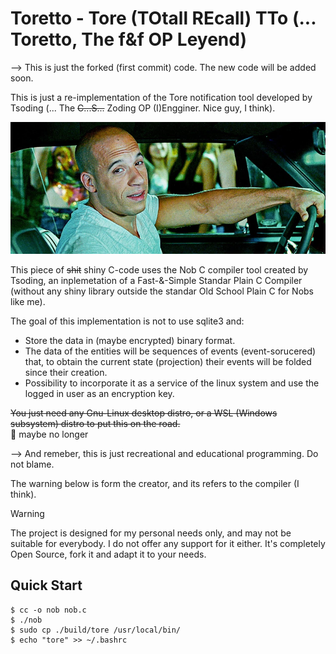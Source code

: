 # Toretto - Tore (TOtall REcall) TTo (... Toretto, The f&f OP Leyend)

--> This is just the forked (first commit) code. The new code will be added soon. 

This is just a re-implementation of the Tore notification tool developed by Tsoding (... The ~~C...S...~~ Zoding OP (I)Engginer.  Nice guy, I think).


![Alt text](toretto-tokyo-drift.png)


This piece of ~~shit~~ shiny C-code uses the Nob C compiler tool created by Tsoding, an inplemetation of a Fast-&-Simple Standar Plain C Compiler (without any shiny library outside the standar Old School Plain C for Nobs like me).

The goal of this implementation is not to use sqlite3 and: 
  - Store the data in (maybe encrypted) binary format.
  - The data of the entities will be sequences of events (event-sorucered) that, to obtain the current state (projection) their events will be folded since their creation.
  - Possibility to incorporate it as a service of the linux system and use the logged in user as an encryption key.



~~You just need any Gnu-Linux desktop distro, or a WSL (Windows subsystem) distro to put this on the road.~~  
🥲 maybe no longer


--> And remeber, this is just recreational and educational programming. Do not blame.

The warning below is form the creator, and its refers to the compiler (I think).
> [!WARNING]
> The project is designed for my personal needs only, and may not be suitable for everybody. I do not offer any support for it either. It's completely Open Source, fork it and adapt it to your needs.



## Quick Start

```console
$ cc -o nob nob.c
$ ./nob
$ sudo cp ./build/tore /usr/local/bin/
$ echo "tore" >> ~/.bashrc
```
